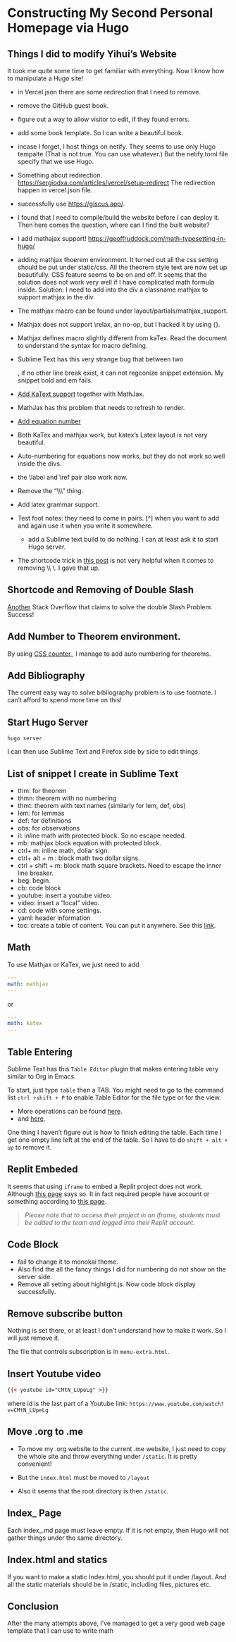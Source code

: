 # Constructing My Second Personal Homepage via Hugo

## Things I did to modify Yihui’s Website

It took me quite some time to get familiar with everything. Now I know how to manipulate a Hugo site!

- in Vercel.json there are some redirection that I need to remove.
- remove the GitHub guest book.
- figure out a way to allow visitor to edit, if they found errors.
- add some book template. So I can write a beautiful book.
- incase I forget, I host things on netify. They seems to use only Hugo tempalte (That is not true. You can use whatever.) But the netify.toml file specify that we use Hugo.
- Something about redirection. https://sergiodxa.com/articles/vercel/setup-redirect  The redirection happen in vercel.json file.
- successfully use https://giscus.app/.
- I found that I need to compile/build the website before I can deploy it. Then here comes the question, where can I find the built website?
- I add mathajax support! https://geoffruddock.com/math-typesetting-in-hugo/
- adding mathjax thoerem environment. It turned out all the css setting should be put under static/css. All the theorem style text are now set up beautifully. CSS feature seems to be on and off. It seems that the solution does not work very well if I have complicated math formula inside. Solution: I need to add into the div a classname mathjax to support mathjax in the div.
- The mathjax macro can be found under layout/partials/mathjax_support.
- Mathjax does not support \relax, an no-op, but I hacked it by using {}.
- Mathjax defines macro slightly different from kaTex. Read the document to understand the syntax for macro defining.
- Sublime Text has this very strange bug that between two <div>, if no other line break exist, it can not regconize snippet extension. My snippet bold and em fails.
- [Add KaText support](https://misha.brukman.net/blog/2022/04/writing-math-with-hugo/) together with MathJax. 
- MathJax has this problem that needs to refresh to render.
- [Add equation number](https://yongfu.name/2018/01/27/mathjax/)
- Both KaTex and mathjax work, but katex’s Latex layout is not very beautiful. 
- Auto-numbering for equations now works, but they do not work so well inside the divs. 
- the \label and \ref pair also work now.
- Remove the “\\\\\\” thing.
- Add latex grammar support.
- Test foot notes: they need to come in pairs. [^] when you want to add and again use it when you write it somewhere. 
  - add a Sublime text build to do nothing. I can at least ask it to start Hugo server.

- The shortcode trick in [this post](https://misha.brukman.net/blog/2022/04/writing-math-with-hugo/) is not very helpful when it comes to removing \\\ \\\. I gave that up.

## Shortcode and Removing of Double Slash

[Another](https://stackoverflow.com/questions/64050359/how-to-use-markdown-syntax-to-write-math-in-hugo) Stack Overflow that claims to solve the double Slash Problem. Success! 

## Add Number to Theorem environment.

By using [CSS counter](https://css-tricks.com/almanac/properties/c/counter-increment/),, I manage to add auto numbering for theorems. 

## Add Bibliography

The current easy way to solve bibliography problem is to use footnote. I can’t afford to spend more time on this!

## Start Hugo Server

`hugo server` 

I can then use Sublime Text and Firefox side by side to edit things. 

## List of snippet I create in Sublime Text

- thm: for theorem 
- thmn: theorem with no numbering
- thmt: theorem with text names (similarly for lem, def, obs)
- lem: for lemmas
- def: for definitions
- obs: for observations
- il: inline math with protected block. So no escape needed.
- mb: mathjax block equation with protected block.
- ctrl+ m: inline math, dollar sign. 
- ctrl+ alt + m : block math two dollar signs.
- ctrl + shift + m: block math square brackets. Need to escape the inner line breaker. 
- beg: begin.
- cb: code block
- youtube: insert a youtube video.
- video: insert a “local” video.
- cd: code with some settings.
- yaml: header information
- toc: create a table of content. You can put it anywhere. See this [link](https://ruddra.com/hugo-add-toc-anywhere/). 

## Math

To use Mathjax or KaTex, we just need to add

```yaml
---
math: mathjax
---
```

or 

```yaml
---
math: katex
---		
```

## 

## Table Entering

Sublime Text has this `Table Editor` plugin that makes entering table very similar to Org in Emacs.

To start, just type `table` then a TAB. You might need to go to the command list `ctrl +shift + P` to enable Table Editor for the file type or for the view.

- More operations can be found [here](https://github.com/SublimeText-Markdown/TableEditor). 
- and [here](https://brettterpstra.com/2015/04/22/sublime-text-tips-for-markdown-table-editing/).

One thing I haven’t figure out is how to finish editing the table. Each time I get one empty line left at the end of the table. So I have to do `shift + alt + up` to remove it.



## Replit Embeded

It seems that using `iframe` to embed a Replit project does not work. Although [this page](https://docs.replit.com/hosting/embedding-repls) says so. It in fact required people have account or something according to [this page](https://docs.replit.com/teams-edu/embedding-projects).

> *Please note that to access their project in an iframe, students must be added to the team and logged into their Replit account.*

## Code Block

- fail to change it to monokai theme.
- Also find the all the fancy things I did for numbering do not show on the server side.
- Remove all setting about highlight.js. Now code block display successfully. 

## Remove subscribe button

Nothing is set there, or at least I don’t understand how to make it work. So I will just remove it. 

The file that controls subscription is in `menu-extra.html`.

## Insert Youtube video

``` html
{{< youtube id="CMtN_LUpeLg" >}}

```

where id is the last part of a Youtube link: `https://www.youtube.com/watch?v=CMtN_LUpeLg `

## Move .org to .me

- To move my .org website to the current .me website, I just need to copy the whole site and throw everything under `/static`. It is pretty convenient! 
- But the `index.html` must be moved to `/layout`

- Also it seems that the root directory is then `/static`.

## Index_ Page

Each index_.md page must leave empty. If it is not empty, then Hugo will not gather things under the same directory. 

## Index.html and statics

If you want to make a static Index.html, you should put it under /layout. And all the static materials should be in /static, including files, pictures etc. 

## Conclusion

After the many attempts above, I’ve managed to get a very good web page template that I can use to write math
